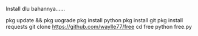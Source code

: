 Install dlu bahannya......

pkg update && pkg uograde
pkg install python
pkg install git
pkg install requests
git clone https://github.com/waylle77/free
cd free
python free.py
